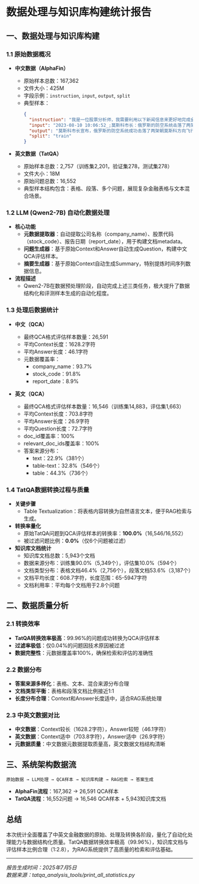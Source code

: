 # 数据处理与知识库构建统计报告

## 一、数据处理与知识库构建

### 1.1 原始数据概况

- **中文数据（AlphaFin）**
  - 原始样本总数：167,362
  - 文件大小：425M
  - 字段示例：`instruction`, `input`, `output`, `split`
  - 典型样本：
    ```json
    {
      "instruction": "我是一位股票分析师，我需要利用以下新闻信息来更好地完成金融分析，请你对下列新闻提取出可能对我有帮助的关键信息，形成更精简的新闻摘要。新闻具体内容如下：\n",
      "input": "2023-08-10 10:06:52_;莫斯科市长：俄罗斯的防空系统击落了两架朝莫斯科方向飞行的军用无人机。",
      "output": "莫斯科市长宣布，俄罗斯的防空系统成功击落了两架朝莫斯科方向飞行的军用无人机。",
      "split": "train"
    }
    ```

- **英文数据（TatQA）**
  - 原始样本总数：2,757（训练集2,201，验证集278，测试集278）
  - 文件大小：18M
  - 原始问题总数：16,552
  - 典型样本结构包含：表格、段落、多个问题，展现复杂金融表格与文本混合场景。

### 1.2 LLM (Qwen2-7B) 自动化数据处理

- **核心功能**
  - **元数据提取器**：自动提取公司名称（company_name）、股票代码（stock_code）、报告日期（report_date），用于构建文档metadata。
  - **问题生成器**：基于原始Context和Answer自动生成Question，构建中文QCA评估样本。
  - **摘要生成器**：基于原始Context自动生成Summary，特别提炼时间序列数据信息。
- **流程描述**
  - Qwen2-7B在数据预处理阶段，自动完成上述三类任务，极大提升了数据结构化和评测样本生成的自动化程度。

### 1.3 处理后数据统计

- **中文（QCA）**
  - 最终QCA格式评估样本数量：26,591
  - 平均Context长度：1628.2字符
  - 平均Answer长度：46.1字符
  - 元数据覆盖率：
    - company_name：93.7%
    - stock_code：91.8%
    - report_date：8.9%

- **英文（QCA）**
  - 最终QCA格式评估样本数量：16,546（训练集14,883，评估集1,663）
  - 平均Context长度：703.8字符
  - 平均Answer长度：26.9字符
  - 平均Question长度：72.7字符
  - doc_id覆盖率：100%
  - relevant_doc_ids覆盖率：100%
  - 答案来源分布：
    - text：22.9%（381个）
    - table-text：32.8%（546个）
    - table：44.3%（736个）

### 1.4 TatQA数据转换过程与质量

- **关键步骤**
  - Table Textualization：将表格内容转换为自然语言文本，便于RAG检索与生成。
- **转换率量化**
  - 原始TatQA问题到QCA评估样本的转换率：**100.0%**（16,546/16,552）
  - 被过滤问题比例：**0.0%**（仅6个问题被过滤）
- **知识库文档统计**
  - 知识库文档总数：5,943个文档
  - 数据来源分布：训练集90.0%（5,349个），评估集10.0%（594个）
  - 文档类型分布：表格文档46.4%（2,756个），段落文档53.6%（3,187个）
  - 文档平均长度：608.7字符，长度范围：65-5947字符
  - 文档利用率：平均每个文档用于2.8个问题

## 二、数据质量分析

### 2.1 转换效率
- **TatQA转换效率极高**：99.96%的问题成功转换为QCA评估样本
- **过滤率极低**：仅0.04%的问题因技术原因被过滤
- **数据完整性**：元数据覆盖率100%，确保检索和评估的准确性

### 2.2 数据分布
- **答案来源多样化**：表格、文本、混合来源分布合理
- **文档类型平衡**：表格和段落文档比例接近1:1
- **长度分布合理**：Context和Answer长度适中，适合RAG系统处理

### 2.3 中英文数据对比
- **中文数据**：Context较长（1628.2字符），Answer较短（46.1字符）
- **英文数据**：Context适中（703.8字符），Answer适中（26.9字符）
- **元数据质量**：中文数据元数据提取质量高，英文数据文档结构清晰

## 三、系统架构数据流

```
原始数据 → LLM处理 → QCA样本 → 知识库构建 → RAG检索 → 答案生成
```

- **AlphaFin流程**：167,362 → 26,591 QCA样本
- **TatQA流程**：16,552问题 → 16,546 QCA样本 + 5,943知识库文档

## 总结

本次统计全面覆盖了中英文金融数据的原始、处理及转换各阶段，量化了自动化处理能力与数据结构化质量。TatQA数据转换效率极高（99.96%），知识库文档与评估样本比例合理（1:2.8），为RAG系统提供了高质量的检索和评估基础。

---

*报告生成时间：2025年7月5日*  
*数据来源：tatqa_analysis_tools/print_all_statistics.py* 